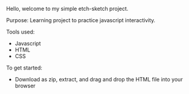 Hello, welcome to my simple etch-sketch project.

Purpose: Learning project to practice javascript interactivity.

Tools used: 
- Javascript
- HTML
- CSS

To get started:
- Download as zip, extract, and drag and drop the HTML file into your browser
